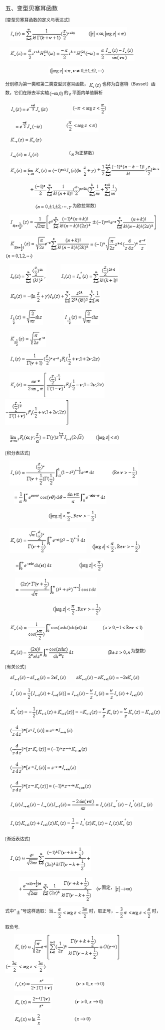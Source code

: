 <div class=Section1>
<p class=MsoNormal><span lang=ZH-CN style='font-size:14.0pt;font-family:宋体_GB2312'>五、变型贝塞耳函数</span></p>
<p class=MsoNormal><span lang=EN-US>[</span><span lang=ZH-CN style='font-family:
宋体_GB2312'>变型贝塞耳函数的定义与表达式</span><span lang=EN-US>]</span></p>
<p class=MsoNormal><span lang=EN-US style='font-family:宋体_GB2312'>&nbsp;&nbsp;&nbsp;
</span><sub><span lang=EN-US style='font-size:10.5pt;font-family:宋体_GB2312'><img
width=375 height=45 src="res/17e9d95da129bdd93c34fb6cc6aaaa52_5746_files/image002.gif"
u1:shapes="_x0000_i1025"></span></sub></p>
<p class=MsoNormal><span lang=EN-US style='font-family:宋体_GB2312'>&nbsp;&nbsp;&nbsp;
</span><sub><span lang=EN-US style='font-size:10.5pt;font-family:宋体_GB2312'><img
width=399 height=45 src="res/17e9d95da129bdd93c34fb6cc6aaaa52_5746_files/image004.gif"
u1:shapes="_x0000_i1026"></span></sub></p>
<p class=MsoNormal><span lang=EN-US>&nbsp;&nbsp;&nbsp;&nbsp;&nbsp;&nbsp;&nbsp;&nbsp;&nbsp;&nbsp;&nbsp;&nbsp;&nbsp;&nbsp;&nbsp;&nbsp;&nbsp;&nbsp;&nbsp;&nbsp;&nbsp;&nbsp;&nbsp;&nbsp;&nbsp;&nbsp;&nbsp;&nbsp;&nbsp;&nbsp;&nbsp;&nbsp;&nbsp;&nbsp;
</span><sub><span lang=EN-US style='font-size:10.5pt'><img width=180 height=27
src="res/17e9d95da129bdd93c34fb6cc6aaaa52_5746_files/image006.gif" u1:shapes="_x0000_i1027"></span></sub></p>
<p class=MsoNormal><span lang=ZH-CN style='font-family:宋体_GB2312'>分别称为第一类和第二类变型贝塞耳函数，</span><sub><span
lang=EN-US style='font-size:10.5pt'><img width=44 height=24
src="res/17e9d95da129bdd93c34fb6cc6aaaa52_5746_files/image008.gif" u1:shapes="_x0000_i1028"
align=absmiddle></span></sub><span lang=ZH-CN style='font-family:宋体_GB2312'>也称为白塞特（</span><span
lang=EN-US>Basset</span><span lang=ZH-CN style='font-family:宋体_GB2312'>）函数，它们在除去半实轴</span><sub><span
lang=EN-US style='font-size:10.5pt'><img width=48 height=21
src="res/17e9d95da129bdd93c34fb6cc6aaaa52_5746_files/image010.gif" u1:shapes="_x0000_i1029"
align=absmiddle></span></sub><span lang=ZH-CN style='font-family:宋体_GB2312'>的</span><sub><span
lang=EN-US style='font-size:10.5pt'><img width=12 height=13
src="res/17e9d95da129bdd93c34fb6cc6aaaa52_5746_files/image012.gif" u1:shapes="_x0000_i1030"
align=absmiddle></span></sub><span lang=ZH-CN style='font-family:宋体_GB2312'>平面内单值解析</span></p>
<p class=MsoNormal><span lang=EN-US>&nbsp;&nbsp;&nbsp; </span><sub><span
lang=EN-US style='font-size:10.5pt'><img width=123 height=33
src="res/17e9d95da129bdd93c34fb6cc6aaaa52_5746_files/image014.gif" u1:shapes="_x0000_i1031"
align=absmiddle></span></sub><span lang=EN-US>&nbsp;&nbsp;&nbsp;&nbsp;&nbsp;&nbsp;&nbsp;&nbsp;&nbsp;&nbsp;&nbsp;&nbsp;&nbsp;&nbsp;&nbsp;&nbsp;&nbsp;&nbsp;&nbsp;</span><sub><span
lang=EN-US style='font-size:10.5pt'><img width=113 height=41
src="res/17e9d95da129bdd93c34fb6cc6aaaa52_5746_files/image016.gif" u1:shapes="_x0000_i1032"
align=absmiddle></span></sub></p>
<p class=MsoNormal><span lang=EN-US>&nbsp;&nbsp;&nbsp;&nbsp;&nbsp;&nbsp;&nbsp; </span><sub><span
lang=EN-US style='font-size:10.5pt'><img width=88 height=33
src="res/17e9d95da129bdd93c34fb6cc6aaaa52_5746_files/image018.gif" u1:shapes="_x0000_i1033"
align=absmiddle></span></sub><span lang=EN-US>&nbsp;&nbsp;&nbsp;&nbsp;&nbsp;&nbsp;&nbsp;&nbsp;&nbsp;&nbsp;&nbsp;&nbsp;&nbsp;&nbsp;&nbsp;&nbsp;&nbsp;&nbsp;&nbsp;</span><sub><span
lang=EN-US style='font-size:10.5pt'><img width=104 height=41
src="res/17e9d95da129bdd93c34fb6cc6aaaa52_5746_files/image020.gif" u1:shapes="_x0000_i1034"
align=absmiddle></span></sub></p>
<p class=MsoNormal><span lang=EN-US style='font-family:宋体_GB2312'>&nbsp;&nbsp;&nbsp;
</span><sub><span lang=EN-US style='font-size:10.5pt;font-family:宋体_GB2312'><img
width=104 height=24 src="res/17e9d95da129bdd93c34fb6cc6aaaa52_5746_files/image022.gif"
u1:shapes="_x0000_i1049"></span></sub></p>
<p class=MsoNormal><span lang=EN-US style='font-family:宋体_GB2312'>&nbsp;&nbsp;&nbsp;
</span><sub><span lang=EN-US style='font-size:10.5pt;font-family:宋体_GB2312'><img
width=95 height=24 src="res/17e9d95da129bdd93c34fb6cc6aaaa52_5746_files/image024.gif"
u1:shapes="_x0000_i1050" align=absmiddle></span></sub><span lang=EN-US>&nbsp;&nbsp;&nbsp;&nbsp;&nbsp;&nbsp;&nbsp;&nbsp;&nbsp;&nbsp;&nbsp;&nbsp;&nbsp;&nbsp;&nbsp;&nbsp;&nbsp;&nbsp;&nbsp;&nbsp;&nbsp;&nbsp;</span><span
lang=ZH-CN style='font-family:宋体_GB2312'>（</span><sub><span lang=EN-US
style='font-size:10.5pt'><img width=13 height=15
src="res/17e9d95da129bdd93c34fb6cc6aaaa52_5746_files/image026.gif" u1:shapes="_x0000_i1051"
align=absmiddle></span></sub><span lang=ZH-CN style='font-family:宋体_GB2312'>为正整数）</span></p>
<p class=MsoNormal><span lang=EN-US style='font-family:宋体_GB2312'>&nbsp;&nbsp;&nbsp;
</span><sub><span lang=EN-US style='font-size:10.5pt;font-family:宋体_GB2312'><img
width=279 height=41 src="res/17e9d95da129bdd93c34fb6cc6aaaa52_5746_files/image028.gif"
u1:shapes="_x0000_i1052"></span></sub><sub><span lang=EN-US style='font-size:
10.5pt'><img width=204 height=45
src="res/17e9d95da129bdd93c34fb6cc6aaaa52_5746_files/image030.gif" u1:shapes="_x0000_i1053"></span></sub></p>
<p class=MsoNormal><span lang=EN-US>&nbsp;&nbsp;&nbsp;&nbsp;&nbsp;&nbsp;&nbsp;&nbsp;&nbsp;&nbsp;&nbsp;&nbsp;&nbsp;&nbsp;&nbsp;&nbsp;&nbsp;&nbsp;&nbsp;
</span><sub><span lang=EN-US style='font-size:10.5pt'><img width=281 height=45
src="res/17e9d95da129bdd93c34fb6cc6aaaa52_5746_files/image032.gif" u1:shapes="_x0000_i1054"></span></sub></p>
<p class=MsoNormal><span lang=EN-US>&nbsp;&nbsp;&nbsp;&nbsp;&nbsp;&nbsp;&nbsp;&nbsp;&nbsp;&nbsp;&nbsp;&nbsp;&nbsp;&nbsp;&nbsp;&nbsp;&nbsp;&nbsp;&nbsp;&nbsp;&nbsp;&nbsp;&nbsp;
</span><sub><span lang=EN-US style='font-size:10.5pt'><img width=121 height=21
src="res/17e9d95da129bdd93c34fb6cc6aaaa52_5746_files/image034.gif" u1:shapes="_x0000_i1055"
align=absmiddle></span></sub><span lang=ZH-CN style='font-family:宋体_GB2312'>为欧拉常数）</span></p>
<p class=MsoNormal><span lang=EN-US style='font-family:宋体_GB2312'>&nbsp;&nbsp;&nbsp;
</span><sub><span lang=EN-US style='font-size:10.5pt;font-family:宋体_GB2312'><img
width=264 height=49 src="res/17e9d95da129bdd93c34fb6cc6aaaa52_5746_files/image036.gif"
u1:shapes="_x0000_i1056"></span></sub><sub><span lang=EN-US style='font-size:
10.5pt'><img width=208 height=48
src="res/17e9d95da129bdd93c34fb6cc6aaaa52_5746_files/image038.gif" u1:shapes="_x0000_i1057"></span></sub></p>
<p class=MsoNormal><span lang=EN-US style='font-family:宋体_GB2312'>&nbsp;&nbsp;&nbsp;
</span><sub><span lang=EN-US style='font-size:10.5pt;font-family:宋体_GB2312'><img
width=257 height=51 src="res/17e9d95da129bdd93c34fb6cc6aaaa52_5746_files/image040.gif"
u1:shapes="_x0000_i1058" align=absmiddle></span></sub><sub><span lang=EN-US
style='font-size:10.5pt'><img width=183 height=47
src="res/17e9d95da129bdd93c34fb6cc6aaaa52_5746_files/image042.gif" u1:shapes="_x0000_i1059"
align=absmiddle></span></sub><span lang=EN-US>&nbsp;&nbsp;&nbsp;</span><sub><span
lang=EN-US style='font-size:10.5pt'><img width=91 height=21
src="res/17e9d95da129bdd93c34fb6cc6aaaa52_5746_files/image044.gif" u1:shapes="_x0000_i1060"
align=absmiddle></span></sub></p>
<p class=MsoNormal><span lang=EN-US style='font-family:宋体_GB2312'>&nbsp;&nbsp;&nbsp;
</span><sub><span lang=EN-US style='font-size:10.5pt;font-family:宋体_GB2312'><img
width=117 height=63 src="res/17e9d95da129bdd93c34fb6cc6aaaa52_5746_files/image046.gif"
u1:shapes="_x0000_i1061"></span></sub><span lang=EN-US style='font-family:宋体_GB2312'>&nbsp;&nbsp;&nbsp;&nbsp;&nbsp;&nbsp;&nbsp;&nbsp;&nbsp;&nbsp;&nbsp;&nbsp;&nbsp;</span><sub><span
lang=EN-US style='font-size:10.5pt;font-family:宋体_GB2312'><img width=187
height=63 src="res/17e9d95da129bdd93c34fb6cc6aaaa52_5746_files/image048.gif"
u1:shapes="_x0000_i1062"></span></sub></p>
<p class=MsoNormal><span lang=EN-US style='font-family:宋体_GB2312'>&nbsp;&nbsp;&nbsp;
</span><sub><span lang=EN-US style='font-size:10.5pt;font-family:宋体_GB2312'><img
width=291 height=45 src="res/17e9d95da129bdd93c34fb6cc6aaaa52_5746_files/image050.gif"
u1:shapes="_x0000_i1063"></span></sub></p>
<p class=MsoNormal><span lang=EN-US style='font-family:宋体_GB2312'>&nbsp;&nbsp;&nbsp;
</span><sub><span lang=EN-US style='font-size:10.5pt;font-family:宋体_GB2312'><img
width=107 height=51 src="res/17e9d95da129bdd93c34fb6cc6aaaa52_5746_files/image052.gif"
u1:shapes="_x0000_i1064"></span></sub><span lang=EN-US style='font-family:宋体_GB2312'>&nbsp;&nbsp;&nbsp;&nbsp;&nbsp;&nbsp;&nbsp;&nbsp;&nbsp;&nbsp;&nbsp;&nbsp;&nbsp;&nbsp;&nbsp;&nbsp;&nbsp;&nbsp;&nbsp;</span><sub><span
lang=EN-US style='font-size:10.5pt;font-family:宋体_GB2312'><img width=113
height=51 src="res/17e9d95da129bdd93c34fb6cc6aaaa52_5746_files/image054.gif"
u1:shapes="_x0000_i1065"></span></sub></p>
<p class=MsoNormal><span lang=EN-US style='font-family:宋体_GB2312'>&nbsp;&nbsp;&nbsp;
</span><sub><span lang=EN-US style='font-size:10.5pt;font-family:宋体_GB2312'><img
width=116 height=51 src="res/17e9d95da129bdd93c34fb6cc6aaaa52_5746_files/image056.gif"
u1:shapes="_x0000_i1066"></span></sub></p>
<p class=MsoNormal><span lang=EN-US style='font-family:宋体_GB2312'>&nbsp;&nbsp;&nbsp;
</span><sub><span lang=EN-US style='font-size:10.5pt;font-family:宋体_GB2312'><img
width=291 height=44 src="res/17e9d95da129bdd93c34fb6cc6aaaa52_5746_files/image058.gif"
u1:shapes="_x0000_i1067"></span></sub></p>
<p class=MsoNormal><span lang=EN-US style='font-family:宋体_GB2312'>&nbsp;&nbsp;&nbsp;
</span><sub><span lang=EN-US style='font-size:10.5pt;font-family:宋体_GB2312'><img
width=304 height=83 src="res/17e9d95da129bdd93c34fb6cc6aaaa52_5746_files/image060.gif"
u1:shapes="_x0000_i1068"><img width=204 height=83
src="res/17e9d95da129bdd93c34fb6cc6aaaa52_5746_files/image062.gif" u1:shapes="_x0000_i1069"></span></sub></p>
<p class=MsoNormal><span lang=EN-US style='font-family:宋体_GB2312'>&nbsp;&nbsp;&nbsp;
</span><sub><span lang=EN-US style='font-size:10.5pt;font-family:宋体_GB2312'><img
width=353 height=41 src="res/17e9d95da129bdd93c34fb6cc6aaaa52_5746_files/image064.gif"
u1:shapes="_x0000_i1070"></span></sub></p>
<p class=MsoNormal><span lang=EN-US style='font-family:宋体_GB2312'>[</span><span
lang=ZH-CN style='font-family:宋体_GB2312'>积分表达式</span><span lang=EN-US
style='font-family:宋体_GB2312'>]</span></p>
<p class=MsoNormal><span lang=EN-US style='font-family:宋体_GB2312'>&nbsp;&nbsp;&nbsp;
</span><sub><span lang=EN-US style='font-size:10.5pt;font-family:宋体_GB2312'><img
width=411 height=80 src="res/17e9d95da129bdd93c34fb6cc6aaaa52_5746_files/image066.gif"
u1:shapes="_x0000_i1071"></span></sub></p>
<p class=MsoNormal><span lang=EN-US style='font-family:宋体_GB2312'>&nbsp;&nbsp;&nbsp;&nbsp;
&nbsp;&nbsp;&nbsp;</span><sub><span lang=EN-US style='font-size:10.5pt;
font-family:宋体_GB2312'><img width=295 height=41
src="res/17e9d95da129bdd93c34fb6cc6aaaa52_5746_files/image068.gif" u1:shapes="_x0000_i1072"></span></sub></p>
<p class=MsoNormal><span lang=EN-US style='font-family:宋体_GB2312'>&nbsp;&nbsp;&nbsp;&nbsp;&nbsp;&nbsp;&nbsp;&nbsp;&nbsp;&nbsp;&nbsp;&nbsp;&nbsp;&nbsp;&nbsp;&nbsp;&nbsp;&nbsp;&nbsp;&nbsp;&nbsp;&nbsp;&nbsp;&nbsp;&nbsp;&nbsp;&nbsp;&nbsp;&nbsp;&nbsp;&nbsp;&nbsp;&nbsp;&nbsp;&nbsp;&nbsp;&nbsp;&nbsp;
</span><sub><span lang=EN-US style='font-size:10.5pt;font-family:宋体_GB2312'><img
width=157 height=41 src="res/17e9d95da129bdd93c34fb6cc6aaaa52_5746_files/image070.gif"
u1:shapes="_x0000_i1073"></span></sub></p>
<p class=MsoNormal><span lang=EN-US style='font-family:宋体_GB2312'>&nbsp;&nbsp;&nbsp;
</span><sub><span lang=EN-US style='font-size:10.5pt;font-family:宋体_GB2312'><img
width=245 height=80 src="res/17e9d95da129bdd93c34fb6cc6aaaa52_5746_files/image072.gif"
u1:shapes="_x0000_i1074"></span></sub><span lang=EN-US style='font-family:宋体_GB2312'>&nbsp;&nbsp;&nbsp;&nbsp;&nbsp;</span><sub><span
lang=EN-US style='font-size:10.5pt;font-family:宋体_GB2312'><img width=157
height=41 src="res/17e9d95da129bdd93c34fb6cc6aaaa52_5746_files/image073.gif"
u1:shapes="_x0000_i1075"></span></sub></p>
<p class=MsoNormal><span lang=EN-US style='font-family:宋体_GB2312'>&nbsp;&nbsp;&nbsp;&nbsp;&nbsp;&nbsp;&nbsp;&nbsp;
</span><sub><span lang=EN-US style='font-size:10.5pt;font-family:宋体_GB2312'><img
width=119 height=37 src="res/17e9d95da129bdd93c34fb6cc6aaaa52_5746_files/image075.gif"
u1:shapes="_x0000_i1076"></span></sub><span lang=EN-US style='font-family:宋体_GB2312'>&nbsp;&nbsp;&nbsp;&nbsp;&nbsp;&nbsp;&nbsp;&nbsp;&nbsp;&nbsp;&nbsp;&nbsp;&nbsp;&nbsp;&nbsp;&nbsp;&nbsp;&nbsp;&nbsp;&nbsp;&nbsp;&nbsp;&nbsp;&nbsp;</span><sub><span
lang=EN-US style='font-size:10.5pt;font-family:宋体_GB2312'><img width=80
height=41 src="res/17e9d95da129bdd93c34fb6cc6aaaa52_5746_files/image077.gif"
u1:shapes="_x0000_i1077"></span></sub></p>
<p class=MsoNormal><span lang=EN-US style='font-family:宋体_GB2312'>&nbsp;&nbsp;&nbsp;&nbsp;&nbsp;&nbsp;&nbsp;&nbsp;
</span><sub><span lang=EN-US style='font-size:10.5pt;font-family:宋体_GB2312'><img
width=261 height=63 src="res/17e9d95da129bdd93c34fb6cc6aaaa52_5746_files/image079.gif"
u1:shapes="_x0000_i1078"></span></sub></p>
<p class=MsoNormal><span lang=EN-US style='font-family:宋体_GB2312'>&nbsp;&nbsp;&nbsp;&nbsp;&nbsp;&nbsp;&nbsp;&nbsp;&nbsp;&nbsp;&nbsp;&nbsp;&nbsp;&nbsp;&nbsp;&nbsp;&nbsp;&nbsp;&nbsp;&nbsp;&nbsp;&nbsp;&nbsp;&nbsp;&nbsp;&nbsp;&nbsp;&nbsp;&nbsp;&nbsp;&nbsp;&nbsp;&nbsp;&nbsp;&nbsp;&nbsp;&nbsp;&nbsp;&nbsp;&nbsp;&nbsp;&nbsp;
</span><sub><span lang=EN-US style='font-size:10.5pt;font-family:宋体_GB2312'><img
width=157 height=41 src="res/17e9d95da129bdd93c34fb6cc6aaaa52_5746_files/image080.gif"
u1:shapes="_x0000_i1079"></span></sub></p>
<p class=MsoNormal><span lang=EN-US style='font-family:宋体_GB2312'>&nbsp;&nbsp;&nbsp;
</span><sub><span lang=EN-US style='font-size:10.5pt;font-family:宋体_GB2312'><img
width=429 height=61 src="res/17e9d95da129bdd93c34fb6cc6aaaa52_5746_files/image082.gif"
u1:shapes="_x0000_i1080"></span></sub></p>
<p class=MsoNormal><span lang=EN-US style='font-family:宋体_GB2312'>&nbsp;&nbsp;&nbsp;
</span><sub><span lang=EN-US style='font-size:10.5pt;font-family:宋体_GB2312'><img
width=388 height=41 src="res/17e9d95da129bdd93c34fb6cc6aaaa52_5746_files/image084.gif"
u1:shapes="_x0000_i1081" align=absmiddle></span></sub><span lang=ZH-CN
style='font-family:宋体_GB2312'>为整数）</span></p>
<p class=MsoNormal><span lang=EN-US style='font-family:宋体_GB2312'>[</span><span
lang=ZH-CN style='font-family:宋体_GB2312'>有关公式</span><span lang=EN-US
style='font-family:宋体_GB2312'>]</span></p>
<p class=MsoNormal><span lang=EN-US style='font-family:宋体_GB2312'>&nbsp;&nbsp;&nbsp;
</span><sub><span lang=EN-US style='font-size:10.5pt;font-family:宋体_GB2312'><img
width=183 height=24 src="res/17e9d95da129bdd93c34fb6cc6aaaa52_5746_files/image086.gif"
u1:shapes="_x0000_i1082"></span></sub><span lang=EN-US style='font-family:宋体_GB2312'>&nbsp;&nbsp;&nbsp;&nbsp;&nbsp;&nbsp;&nbsp;&nbsp;</span><sub><span
lang=EN-US style='font-size:10.5pt;font-family:宋体_GB2312'><img width=207
height=24 src="res/17e9d95da129bdd93c34fb6cc6aaaa52_5746_files/image088.gif"
u1:shapes="_x0000_i1083"></span></sub></p>
<p class=MsoNormal><span lang=EN-US style='font-family:宋体_GB2312'>&nbsp;&nbsp;&nbsp;
</span><sub><span lang=EN-US style='font-size:10.5pt;font-family:宋体_GB2312'><img
width=183 height=41 src="res/17e9d95da129bdd93c34fb6cc6aaaa52_5746_files/image090.gif"
u1:shapes="_x0000_i1084"><img width=247 height=41
src="res/17e9d95da129bdd93c34fb6cc6aaaa52_5746_files/image092.gif" u1:shapes="_x0000_i1085"></span></sub></p>
<p class=MsoNormal><span lang=EN-US style='font-family:宋体_GB2312'>&nbsp;&nbsp;&nbsp;
</span><sub><span lang=EN-US style='font-size:10.5pt;font-family:宋体_GB2312'><img
width=209 height=41 src="res/17e9d95da129bdd93c34fb6cc6aaaa52_5746_files/image094.gif"
u1:shapes="_x0000_i1086"><img width=275 height=41
src="res/17e9d95da129bdd93c34fb6cc6aaaa52_5746_files/image096.gif" u1:shapes="_x0000_i1087"></span></sub></p>
<p class=MsoNormal><span lang=EN-US style='font-family:宋体_GB2312'>&nbsp;&nbsp;&nbsp;
</span><sub><span lang=EN-US style='font-size:10.5pt;font-family:宋体_GB2312'><img
width=205 height=41 src="res/17e9d95da129bdd93c34fb6cc6aaaa52_5746_files/image098.gif"
u1:shapes="_x0000_i1088"></span></sub></p>
<p class=MsoNormal><span lang=EN-US style='font-family:宋体_GB2312'>&nbsp;&nbsp;&nbsp;
</span><sub><span lang=EN-US style='font-size:10.5pt;font-family:宋体_GB2312'><img
width=252 height=41 src="res/17e9d95da129bdd93c34fb6cc6aaaa52_5746_files/image100.gif"
u1:shapes="_x0000_i1089"></span></sub></p>
<p class=MsoNormal><span lang=EN-US style='font-family:宋体_GB2312'>&nbsp;&nbsp;&nbsp;
</span><sub><span lang=EN-US style='font-size:10.5pt;font-family:宋体_GB2312'><img
width=216 height=41 src="res/17e9d95da129bdd93c34fb6cc6aaaa52_5746_files/image102.gif"
u1:shapes="_x0000_i1090"></span></sub></p>
<p class=MsoNormal><span lang=EN-US style='font-family:宋体_GB2312'>&nbsp;&nbsp;&nbsp;
</span><sub><span lang=EN-US style='font-size:10.5pt;font-family:宋体_GB2312'><img
width=263 height=41 src="res/17e9d95da129bdd93c34fb6cc6aaaa52_5746_files/image104.gif"
u1:shapes="_x0000_i1091"></span></sub></p>
<p class=MsoNormal><span lang=EN-US style='font-family:宋体_GB2312'>&nbsp;&nbsp;&nbsp;
</span><sub><span lang=EN-US style='font-size:10.5pt;font-family:宋体_GB2312'><img
width=460 height=41 src="res/17e9d95da129bdd93c34fb6cc6aaaa52_5746_files/image106.gif"
u1:shapes="_x0000_i1092"></span></sub></p>
<p class=MsoNormal align=left style='text-align:left'><span lang=EN-US
style='font-family:宋体_GB2312'>&nbsp;&nbsp;&nbsp; </span><sub><span lang=EN-US
style='font-size:10.5pt;font-family:宋体_GB2312'><img width=396 height=41
src="res/17e9d95da129bdd93c34fb6cc6aaaa52_5746_files/image108.gif" u1:shapes="_x0000_i1093"></span></sub></p>
<p class=MsoNormal align=left style='text-align:left'><span lang=EN-US
style='font-family:宋体_GB2312'>[</span><span lang=ZH-CN style='font-family:宋体_GB2312'>渐近表达式</span><span
lang=EN-US style='font-family:宋体_GB2312'>]</span></p>
<p class=MsoNormal align=left style='text-align:left'><span lang=EN-US
style='font-family:宋体_GB2312'>&nbsp;&nbsp;&nbsp; </span><sub><span lang=EN-US
style='font-size:10.5pt;font-family:宋体_GB2312'><img width=260 height=80
src="res/17e9d95da129bdd93c34fb6cc6aaaa52_5746_files/image110.gif" u1:shapes="_x0000_i1094"></span></sub></p>
<p class=MsoNormal align=left style='text-align:left'><span lang=EN-US
style='font-family:宋体_GB2312'>&nbsp;&nbsp;&nbsp;&nbsp;&nbsp; &nbsp;&nbsp;&nbsp;&nbsp;&nbsp;&nbsp;</span><sub><span
lang=EN-US style='font-size:10.5pt;font-family:宋体_GB2312'><img width=237
height=80 src="res/17e9d95da129bdd93c34fb6cc6aaaa52_5746_files/image112.gif"
u1:shapes="_x0000_i1095" align=absmiddle></span></sub><span lang=EN-US
style='font-family:宋体_GB2312'>&nbsp;&nbsp;&nbsp;</span><sub><span lang=EN-US
style='font-size:10.5pt;font-family:宋体_GB2312'><img width=19 height=21
src="res/17e9d95da129bdd93c34fb6cc6aaaa52_5746_files/image114.gif" u1:shapes="_x0000_i1096"
align=absmiddle></span></sub><span lang=ZH-CN style='font-family:宋体_GB2312'>固定，</span><sub><span
lang=EN-US style='font-size:10.5pt;font-family:宋体_GB2312'><img width=57
height=27 src="res/17e9d95da129bdd93c34fb6cc6aaaa52_5746_files/image116.gif"
u1:shapes="_x0000_i1097" align=absmiddle></span></sub></p>
<p class=MsoNormal align=left style='text-align:left'><span lang=ZH-CN
style='font-family:宋体_GB2312'>式中</span><span lang=EN-US>“</span><sub><span
lang=EN-US style='font-size:10.5pt;font-family:宋体_GB2312'><img width=15
height=16 src="res/17e9d95da129bdd93c34fb6cc6aaaa52_5746_files/image118.gif"
u1:shapes="_x0000_i1098" align=absmiddle></span></sub><span lang=EN-US>”</span><span
lang=ZH-CN style='font-family:宋体_GB2312'>号这样选取：当</span><sub><span lang=EN-US
style='font-size:10.5pt;font-family:宋体_GB2312'><img width=115 height=41
src="res/17e9d95da129bdd93c34fb6cc6aaaa52_5746_files/image120.gif" u1:shapes="_x0000_i1099"
align=absmiddle></span></sub><span lang=ZH-CN style='font-family:宋体_GB2312'>时，取正号，</span><sub><span
lang=EN-US style='font-size:10.5pt;font-family:宋体_GB2312'><img width=117
height=41 src="res/17e9d95da129bdd93c34fb6cc6aaaa52_5746_files/image122.gif"
u1:shapes="_x0000_i1100" align=absmiddle></span></sub><span lang=ZH-CN
style='font-family:宋体_GB2312'>时，</span></p>
<p class=MsoNormal align=left style='text-align:left'><span lang=ZH-CN
style='font-family:宋体_GB2312'>取负号</span><span lang=EN-US style='font-family:
宋体_GB2312'>.</span></p>
<p class=MsoNormal align=left style='text-align:left'><span lang=EN-US
style='font-family:宋体_GB2312'>&nbsp;&nbsp;&nbsp;&nbsp;&nbsp;&nbsp;&nbsp; </span><sub><span
lang=EN-US style='font-size:10.5pt;font-family:宋体_GB2312'><img width=340
height=83 src="res/17e9d95da129bdd93c34fb6cc6aaaa52_5746_files/image124.gif"
u1:shapes="_x0000_i1101" align=absmiddle></span></sub><span lang=EN-US
style='font-family:宋体_GB2312'>&nbsp;&nbsp;&nbsp;&nbsp;&nbsp;&nbsp;</span><sub><span
lang=EN-US style='font-size:10.5pt;font-family:宋体_GB2312'><img width=132
height=41 src="res/17e9d95da129bdd93c34fb6cc6aaaa52_5746_files/image126.gif"
u1:shapes="_x0000_i1102" align=absmiddle></span></sub></p>
<p class=MsoNormal align=left style='text-align:left'><span lang=EN-US
style='font-family:宋体_GB2312'>&nbsp;&nbsp;&nbsp;&nbsp;&nbsp;&nbsp;&nbsp; </span><sub><span
lang=EN-US style='font-size:10.5pt;font-family:宋体_GB2312'><img width=127
height=44 src="res/17e9d95da129bdd93c34fb6cc6aaaa52_5746_files/image128.gif"
u1:shapes="_x0000_i1103" align=absmiddle></span></sub><span lang=EN-US
style='font-family:宋体_GB2312'>&nbsp;&nbsp;&nbsp;&nbsp;&nbsp;&nbsp;&nbsp;&nbsp;&nbsp;&nbsp;&nbsp;&nbsp;&nbsp;&nbsp;&nbsp;&nbsp;&nbsp;&nbsp;&nbsp;&nbsp;</span><sub><span
lang=EN-US style='font-size:10.5pt;font-family:宋体_GB2312'><img width=96
height=21 src="res/17e9d95da129bdd93c34fb6cc6aaaa52_5746_files/image130.gif"
u1:shapes="_x0000_i1104" align=absmiddle></span></sub></p>
<p class=MsoNormal align=left style='text-align:left'><span lang=EN-US
style='font-family:宋体_GB2312'>&nbsp;&nbsp;&nbsp;&nbsp;&nbsp;&nbsp;&nbsp; </span><sub><span
lang=EN-US style='font-size:10.5pt;font-family:宋体_GB2312'><img width=119
height=41 src="res/17e9d95da129bdd93c34fb6cc6aaaa52_5746_files/image132.gif"
u1:shapes="_x0000_i1105" align=absmiddle></span></sub><span lang=EN-US
style='font-family:宋体_GB2312'>&nbsp;&nbsp;&nbsp;&nbsp;&nbsp;&nbsp;&nbsp;&nbsp;&nbsp;&nbsp;&nbsp;&nbsp;&nbsp;&nbsp;&nbsp;&nbsp;&nbsp;&nbsp;&nbsp;&nbsp;&nbsp;</span><sub><span
lang=EN-US style='font-size:10.5pt;font-family:宋体_GB2312'><img width=96
height=21 src="res/17e9d95da129bdd93c34fb6cc6aaaa52_5746_files/image134.gif"
u1:shapes="_x0000_i1106" align=absmiddle></span></sub></p>
<p class=MsoNormal align=left style='text-align:left'><span lang=EN-US
style='font-family:宋体_GB2312'>&nbsp;&nbsp;&nbsp;&nbsp;&nbsp;&nbsp;&nbsp; </span><sub><span
lang=EN-US style='font-size:10.5pt;font-family:宋体_GB2312'><img width=87
height=41 src="res/17e9d95da129bdd93c34fb6cc6aaaa52_5746_files/image136.gif"
u1:shapes="_x0000_i1107" align=absmiddle></span></sub><span lang=EN-US
style='font-family:宋体_GB2312'>&nbsp;&nbsp;&nbsp;&nbsp;&nbsp;&nbsp;&nbsp;&nbsp;&nbsp;&nbsp;&nbsp;&nbsp;&nbsp;&nbsp;&nbsp;&nbsp;&nbsp;&nbsp;&nbsp;&nbsp;&nbsp;&nbsp;&nbsp;&nbsp;&nbsp;&nbsp;&nbsp;&nbsp;&nbsp;&nbsp;</span><sub><span
lang=EN-US style='font-size:10.5pt;font-family:宋体_GB2312'><img width=56
height=21 src="res/17e9d95da129bdd93c34fb6cc6aaaa52_5746_files/image138.gif"
u1:shapes="_x0000_i1108" align=absmiddle></span></sub></p>
</div>